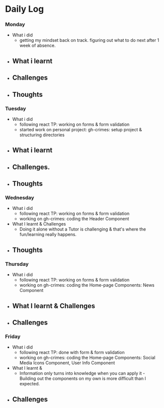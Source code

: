 # Daily Log

### Monday
- What i did
  - getting my mindset back on track. figuring out what to do next after 1 week of absence.
- What i learnt
  - 
- Challenges
  -  
- Thoughts
  - 

### Tuesday
- What i did
  - following react TP: working on forms & form validation
  - started work on personal project: gh-crimes: setup project & structuring directories
- What i learnt
  - 
- Challenges.
  - 
- Thoughts
  - 
### Wednesday
- What i did
  - following react TP: working on forms & form validation
  - working on gh-crimes: coding the Header Component
- What I learnt & Challenges
  - Doing it alone without a Tutor is challenging & that's where the fun/learning really happens.
- Thoughts
  - 

### Thursday
- What i did
  - following react TP: working on forms & form validation
  - working on gh-crimes: coding the Home-page Components: News Component
- What I learnt & Challenges
  - 
- Challenges
  - 
 
  
### Friday
- What i did
  - following react TP: done with form & form validation
  - working on gh-crimes: coding the Home-page Components: Social Media Icons Component, User Info Component
- What I learnt & 
  - Information only turns into knowledge when you can apply it - Building out the components on my own is more difficult than I expected.
- Challenges
  - 
 
  
 
